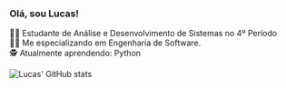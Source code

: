 ### Olá, sou Lucas!

👨‍🔬 Estudante de Análise e Desenvolvimento de Sistemas no 4º Período<br/>
👨‍🔧 Me especializando em Engenharia de Software.<br/>
🕵️ Atualmente aprendendo: Python<br/>

<!-- Status do Github por: https://github.com/anuraghazra/github-readme-stats -->
![Lucas' GitHub stats](https://github-readme-stats.vercel.app/api?username=suikkj&show_icons=true&theme=transparent)
